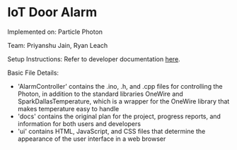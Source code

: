 # IoT Door Alarm
Implemented on: Particle Photon

Team: Priyanshu Jain, Ryan Leach

Setup Instructions: Refer to developer documentation [here](/docs/developer/README.md).

Basic File Details:
* 'AlarmController' contains the .ino, .h, and .cpp files for controlling the Photon, in addition to the standard libraries OneWire and SparkDallasTemperature, which is a wrapper for the OneWire library that makes temperature easy to handle
* 'docs' contains the original plan for the project, progress reports, and information for both users and developers
* 'ui' contains HTML, JavaScript, and CSS files that determine the appearance of the user interface in a web browser
